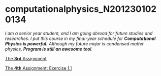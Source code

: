 # computationalphysics_N2012301020134

*I am a senior year student, and I am going abroad for future studies and researches.*
*I put this course in my final-year schedule for __Computational Physics is powerful.__*
*Although my future major is condensed matter physics, __Program is still an awesome tool__.*

[The **3rd** Assignment](https://github.com/ZQTXLC/computationalphysics_N2012301020134/blob/master/Assignment-3/Assignment%203.md)

[The **4th** Assignment: Exercise 1.1](https://github.com/ZQTXLC/computationalphysics_N2012301020134/blob/master/Chapter-1/A4_freely_falling_velocity_github.md)
